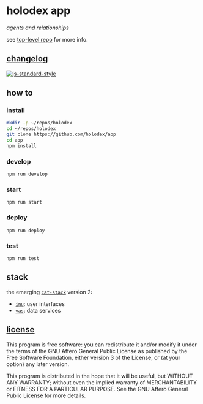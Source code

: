 # holodex app

_agents and relationships_

see [top-level repo](https://github.com/open-app/holodex) for more info.

## [changelog](./HISTORY.md)

[![js-standard-style](https://cdn.rawgit.com/feross/standard/master/badge.svg)](https://github.com/feross/standard)

## how to

### install

```bash
mkdir -p ~/repos/holodex
cd ~/repos/holodex
git clone https://github.com/holodex/app
cd app
npm install
```

### develop

```
npm run develop
```

### start

```
npm run start
```

### deploy

```
npm run deploy
```

### test

```
npm run test
```

## stack

the emerging [`cat-stack`](https://github.com/enspiral-root-systems/cat-stack) version 2:

- [`inu`](https://github.com/ahdinosaur/inu): user interfaces
- [`vas`](https://github.com/ahdinosaur/vas): data services

## [license](./LICENSE)

This program is free software: you can redistribute it and/or modify
it under the terms of the GNU Affero General Public License as published by
the Free Software Foundation, either version 3 of the License, or
(at your option) any later version.

This program is distributed in the hope that it will be useful,
but WITHOUT ANY WARRANTY; without even the implied warranty of
MERCHANTABILITY or FITNESS FOR A PARTICULAR PURPOSE.  See the
GNU Affero General Public License for more details.

